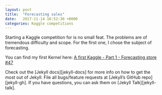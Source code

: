 ```yaml
---
layout: post
title:  "Forecasting sales"
date:   2017-11-14 16:52:30 +0000
categories: Kaggle competitions
---
```


Starting a Kaggle competition for is no small feat. The problems are of tremendous difficulty and scope. For the first one, I chose the subject of forecasting.

You can find my first Kernel here:
[A first Kaggle - Part 1 - Forecasting store #47][kaggle-kernel]
</a>


Check out the [Jekyll docs][jekyll-docs] for more info on how to get the most out of Jekyll. File all bugs/feature requests at [Jekyll’s GitHub repo][jekyll-gh]. If you have questions, you can ask them on [Jekyll Talk][jekyll-talk].

[kaggle-kernel]: https://www.kaggle.com/thepathofd/a-first-kaggle-part-1-forecasting-store-47
